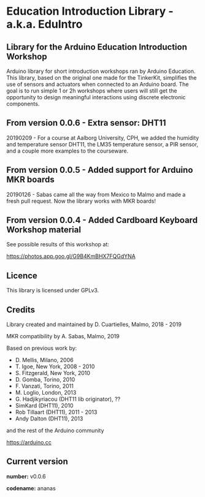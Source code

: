 # Education Introduction Library - a.k.a. EduIntro

## Library for the Arduino Education Introduction Workshop

Arduino library for short introduction workshops ran by Arduino Education. This library, based on the original one made for the TinkerKit, simplifies the use of sensors and actuators when connected to an Arduino board. The goal is to run simple 1 or 2h workshops where users will still get the opportunity to design meaningful interactions using discrete electronic components.

## From version 0.0.6 - Extra sensor: DHT11

20190209 - For a course at Aalborg University, CPH, we added the humidity and temperature sensor DHT11, the LM35 temperature sensor, a PIR sensor, and a couple more examples to the courseware.

## From version 0.0.5 - Added support for Arduino MKR boards

20190126 - Sabas came all the way from Mexico to Malmo and made a fresh pull request. Now the library works with MKR boards!

## From version 0.0.4 - Added Cardboard Keyboard Workshop material

See possible results of this workshop at:

https://photos.app.goo.gl/G9B4KmBHX7FQGdYNA

## Licence

This library is licensed under GPLv3.

## Credits

Library created and maintained by D. Cuartielles, Malmo, 2018 - 2019

MKR compatibility by A. Sabas, Malmo, 2019

Based on previous work by:
- D. Mellis, Milano, 2006
- T. Igoe, New York, 2008 - 2010
- S. Fitzgerald, New York, 2010
- D. Gomba, Torino, 2010
- F. Vanzati, Torino, 2011
- M. Loglio, London, 2013
- G. Hadjikyriacou (DHT11 lib originator), ??
- SimKard (DHT11), 2010
- Rob Tillaart (DHT11), 2011 - 2013
- Andy Dalton (DHT11), 2013

and the rest of the Arduino community

https://arduino.cc

## Current version

**number:** v0.0.6

**codename:** ananas
